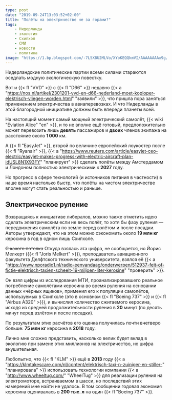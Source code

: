 ```yaml
---
type: post
date: "2019-09-24T13:03:52+02:00"
title: "Полёты на электричестве не за горами?"
tags:
    - Нидерланды
    - экология
    - Схипхол
    - СМИ
    - новости
    - политика
image: "https://1.bp.blogspot.com/-7L5X8U2MLVo/XYoKEQQkmVI/AAAAAAAAx9g/PLqZHqB0ZMAv9IUm9Zgnw8oBvs8lK07jQCKgBGAsYHg/s1600/schiphol-klm.jpg"
---
```


Нидерландские политические партии всеми силами стараются оседлать модную экологическую повестку.

Вот и {{< fl "VVD" >}} с {{< fl "D66" >}} недавно {{< a "https://nos.nl/artikel/2301201-vvd-en-d66-nederland-moet-koploper-elektrisch-vliegen-worden.html" "заявили" >}}, что пришла пора заняться применением электричества в авиаперевозках. И что Нидерланды в этой благородной инициативе должны быть впереди планеты всей.

<!--more-->

На настоящий момент самый мощный электрический самолёт, {{< wiki "Eviation Alice" "en" >}}, и то не вполне ещё готовый, предположительно может перевозить лишь **девять** пассажиров и **двоих** членов экипажа на расстояние около **1 000** км.

А {{< fl "EasyJet" >}}, второй по величине европейский лоукостер после {{< fl "Ryanair" >}}, {{< a "https://www.reuters.com/article/easyjet-ceo-electric/easyjet-makes-progress-with-electric-aircraft-plan-idUSL8N1X93FY" "планирует" >}} сделать полёты между Амстердамом и Лондоном полностью электрическими к **2027** году.

Но прогресс в сфере технологий (и источников питания в частности) в наше время настолько быстр, что полёты на чистом электричестве вполне могут стать реальностью и раньше.

## Электрическое руление

Возвращаясь к инициативе либералов, можно также отметить идею сделать электрическим если не весь полёт, то хотя бы фазу руления — передвижения самолёта по земле перед взлётом и после посадки. Авторы утверждают, что на этом можно сэкономить около **19 млн кг** керосина в год в одном лишь Схипхоле.

~~С какого потолка~~ Откуда взялась эта цифра, не сообщается, но Йорис Мелкерт ({{< fl "Joris Melkert" >}}), преподаватель авиационного факультета Делфтского технического университета, взялся её {{< a "https://www.nporadio1.nl/radio-eenvandaag/onderwerpen/512937-feit-of-fictie-elektrisch-taxien-scheelt-19-miljoen-liter-kerosine" "проверить" >}}.

Он взял цифры из исследования МТИ, проанализировавшего реальное потребление самолётами керосина во время руления на основании данных «чёрных ящиков», применил его к популяции самолётов, используемых в Схипхоле (это в основном {{< fl "Boeing 737" >}} и {{< fl "Airbus A320" >}}), и вычислил количество сжигаемого керосина, исходя из средней продолжительности руления в **20** минут (по десять минут перед взлётом и после посадки).

По результатам этих расчётов его оценка получилась почти вчетверо больше: **75 млн кг** керосина в **2018** году.

Лично мне сложно представить, насколько велик будет вклад в экологию при замене этих миллионов на электричество, но цифра внушительная.

Любопытно, что {{< fl "KLM" >}} ещё в **2013** году {{< a "https://klmtakescare.com/nl/content/elektrisch-taxi-n-zuiniger-en-stiller-" "планировала" >}} использовать технологии компании {{< a "http://www.wheeltug.com/" "WheelTug" >}} для реализации руления на электромоторе, встраиваемом в шасси, но последствий этих намерений мне найти не удалось. В том сообщении годовая экономия керосина оценивалась в **200 тыс. л** на один {{< fl "Boeing 737" >}}.